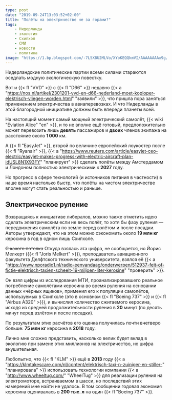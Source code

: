 ```yaml
---
type: post
date: "2019-09-24T13:03:52+02:00"
title: "Полёты на электричестве не за горами?"
tags:
    - Нидерланды
    - экология
    - Схипхол
    - СМИ
    - новости
    - политика
image: "https://1.bp.blogspot.com/-7L5X8U2MLVo/XYoKEQQkmVI/AAAAAAAAx9g/PLqZHqB0ZMAv9IUm9Zgnw8oBvs8lK07jQCKgBGAsYHg/s1600/schiphol-klm.jpg"
---
```


Нидерландские политические партии всеми силами стараются оседлать модную экологическую повестку.

Вот и {{< fl "VVD" >}} с {{< fl "D66" >}} недавно {{< a "https://nos.nl/artikel/2301201-vvd-en-d66-nederland-moet-koploper-elektrisch-vliegen-worden.html" "заявили" >}}, что пришла пора заняться применением электричества в авиаперевозках. И что Нидерланды в этой благородной инициативе должны быть впереди планеты всей.

<!--more-->

На настоящий момент самый мощный электрический самолёт, {{< wiki "Eviation Alice" "en" >}}, и то не вполне ещё готовый, предположительно может перевозить лишь **девять** пассажиров и **двоих** членов экипажа на расстояние около **1 000** км.

А {{< fl "EasyJet" >}}, второй по величине европейский лоукостер после {{< fl "Ryanair" >}}, {{< a "https://www.reuters.com/article/easyjet-ceo-electric/easyjet-makes-progress-with-electric-aircraft-plan-idUSL8N1X93FY" "планирует" >}} сделать полёты между Амстердамом и Лондоном полностью электрическими к **2027** году.

Но прогресс в сфере технологий (и источников питания в частности) в наше время настолько быстр, что полёты на чистом электричестве вполне могут стать реальностью и раньше.

## Электрическое руление

Возвращаясь к инициативе либералов, можно также отметить идею сделать электрическим если не весь полёт, то хотя бы фазу руления — передвижения самолёта по земле перед взлётом и после посадки. Авторы утверждают, что на этом можно сэкономить около **19 млн кг** керосина в год в одном лишь Схипхоле.

~~С какого потолка~~ Откуда взялась эта цифра, не сообщается, но Йорис Мелкерт ({{< fl "Joris Melkert" >}}), преподаватель авиационного факультета Делфтского технического университета, взялся её {{< a "https://www.nporadio1.nl/radio-eenvandaag/onderwerpen/512937-feit-of-fictie-elektrisch-taxien-scheelt-19-miljoen-liter-kerosine" "проверить" >}}.

Он взял цифры из исследования МТИ, проанализировавшего реальное потребление самолётами керосина во время руления на основании данных «чёрных ящиков», применил его к популяции самолётов, используемых в Схипхоле (это в основном {{< fl "Boeing 737" >}} и {{< fl "Airbus A320" >}}), и вычислил количество сжигаемого керосина, исходя из средней продолжительности руления в **20** минут (по десять минут перед взлётом и после посадки).

По результатам этих расчётов его оценка получилась почти вчетверо больше: **75 млн кг** керосина в **2018** году.

Лично мне сложно представить, насколько велик будет вклад в экологию при замене этих миллионов на электричество, но цифра внушительная.

Любопытно, что {{< fl "KLM" >}} ещё в **2013** году {{< a "https://klmtakescare.com/nl/content/elektrisch-taxi-n-zuiniger-en-stiller-" "планировала" >}} использовать технологии компании {{< a "http://www.wheeltug.com/" "WheelTug" >}} для реализации руления на электромоторе, встраиваемом в шасси, но последствий этих намерений мне найти не удалось. В том сообщении годовая экономия керосина оценивалась в **200 тыс. л** на один {{< fl "Boeing 737" >}}.